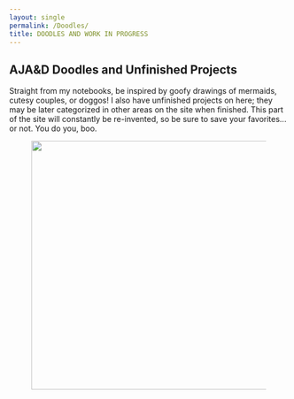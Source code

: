 ```yaml
---
layout: single
permalink: /Doodles/
title: DOODLES AND WORK IN PROGRESS
---
```

## AJA&D Doodles and Unfinished Projects
Straight from my notebooks, be inspired by goofy drawings of mermaids, cutesy couples, or doggos! I also have unfinished projects on here; they may be later categorized in other areas on the site when finished. This part of the site will constantly be re-invented, so be sure to save your favorites... or not. You do you, boo.

<figure class="animated_gif_frame">
	<img src="/great_gatsbys/E72845EE-7610-4067-8C36-FC2635572018.jpeg" data-source="great_gatsbys/embed/IMG_0915.TRIM (1) (1).gif" width="800" height="450" />
</figure>
